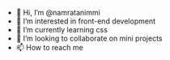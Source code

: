 - 👋 Hi, I’m @namratanimmi
- 👀 I’m interested in front-end development
- 🌱 I’m currently learning css
- 💞️ I’m looking to collaborate on mini projects
- 📫 How to reach me 

<!---
namratanimmi/namratanimmi is a ✨ special ✨ repository because its `README.md` (this file) appears on your GitHub profile.
You can click the Preview link to take a look at your changes.
--->
